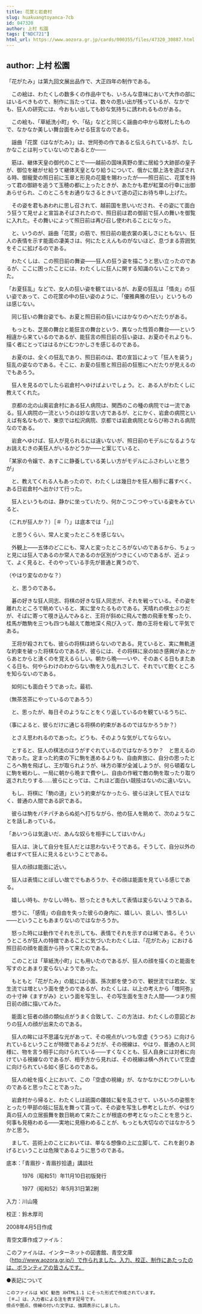 ```yaml
---
title: 花筐と岩倉村
slug: huakuangtoyanca-7cb
id: 047320
author: 上村 松園
tags: ["NDC721"]
html_url: https://www.aozora.gr.jp/cards/000355/files/47320_30887.html
---
```


## author: 上村 松園

「花がたみ」は第九回文展出品作で、大正四年の制作である。

　この絵は、わたくしの数多くの作品中でも、いろんな意味において大作の部にはいるべきもので、制作に当たっては、数々の思い出が残っているが、なかでも、狂人の研究には、今おもい出しても妙な気持ちに誘われるものがある。



　この絵も、「草紙洗小町」や、「砧」などと同じく謡曲の中から取材したもので、なかなか美しい舞台面をみせる狂言なのである。

　謡曲「花筐《はながたみ》」は、世阿弥の作であると伝えられているが、たしかなことは判っていないのであるとか――

　筋は、継体天皇の御代のことで――越前の国味真野の里に居給う大跡部の皇子が、御位を継がせ給うて継体天皇となり給うについて、俄かに御上洛を遊ばされる時、御寵愛の照日前に玉章と形見の花籠を賜わったが――照日前に、花筐を持って君の御跡を追うて玉穂の都に上ったときが、あたかも君が紅葉の行幸に出御あらせられ、このところをお通りなさるときいて道の辺にお待ち申し上げた。

　その姿を君もあわれに思し召されて、越前国を思いいだされ、その姿にて面白う狂うて見せよと宣旨あそばされたので、照日前は君の御前で狂人の舞いを御覧に入れた。その舞いによって照日前は再び召し使われることになった。

　と、いうのが、謡曲「花筐」の筋で、照日前の能衣裳の美しさにともない、狂人の表情を示す能面の凄美さは、何にたとえんものがないほど、息づまる雰囲気をそこに拡げるのである。

　わたくしは、この照日前の舞姿――狂人の狂う姿を描こうと思い立ったのであるが、ここに困ったことには、わたくしに狂人に関する知識のないことであった。



「お夏狂乱」などで、女人の狂い姿を観てはいるが、お夏の狂乱は「情炎」の狂い姿であって、この花筐の中の狂い姿のように、「優雅典雅の狂い」というものは感じない。

　同じ狂いの舞台姿でも、お夏と照日前の狂いにはかなりのへだたりがある。

　もっとも、芝居の舞台と能狂言の舞台という、異なった性質の舞台――という相違から来ているのであるが、能狂言の照日前の狂い姿は、お夏のそれよりも、描く者にとってははるかにむつかしさを感じるのである。

　お夏のは、全くの狂乱であり、照日前のは、君の宣旨によって「狂人を装う」狂乱の姿なのである。そこに、お夏の狂態と照日前の狂態にへだたりが見えるのでもあろう。



　狂人を見るのでしたら岩倉村へゆけばよいでしょう。と、ある人がわたくしに教えてくれた。

　京都の北の山奥岩倉村にある狂人病院は、関西のこの種の病院では一流である。狂人病院の一流というのは妙な言い方であるが、とにかく、岩倉の病院といえば有名なもので、東京では松沢病院、京都では岩倉病院とならび称される病院なのである。

　岩倉へゆけば、狂人が見られるには違いないが、照日前のモデルになるようなお誂えむきの美狂人がいるかどうか――と案じていると、

「某家の令嬢で、あすこに静養している美しい方がモデルにふさわしいと思うが」

　と、教えてくれる人もあったので、わたくしは幾日かを狂人相手に暮すべく、ある日岩倉村へ出かけて行った。



　狂人というものは、静かに坐っていたり、何かこつこつやっている姿をみていると、

（これが狂人か？）［＃「）」は底本では「」」］

　と思うくらい、常人と変ったところを感じない。

　外観上――五体のどこにも、常人と変ったところがないのであるから、ちょっと見には狂人であるのか常人であるのか区別がつきにくいのであるが、近よって、よく見ると、そのやっている手先が普通と異うので、

（やはり変なのかな？）

　と、思うのである。

　碁の好きな狂人同志、将棋の好きな狂人同志が、それを戦っている。その姿を離れたところで眺めていると、実に堂々たるものである。天晴れの棋士ぶりだが、そばに寄って覗き込んでみると、王将が斜めに飛んで敵の飛車を奪ったり、桂馬が敵駒を三つも四つも越えて敵地深く飛び入って、敵の王将を殺して平気である。

　王将が殺されても、彼らの将棋は終らないのである。見ていると、実に無軌道な約束を破った将棋なのであるが、彼らには、その将棋に泉の如き感興があとからあとからと湧くのを覚えるらしい。朝から晩――いや、そのあくる日もまたあくる日も、何やらわけのわからない駒を入り乱れさして、それでいて飽くところを知らないのである。

　如何にも面白そうであった。最初、

（無茶苦茶にやっているのであろう）

　と、思ったが、毎日そのようなことをくり返しているのを観ているうちに、

（事によると、彼らだけに通じる将棋の約束があるのではなかろうか？）

　とさえ思われるのであった。どうも、そのような気がしてならない。

　とすると、狂人の棋法のほうがすぐれているのではなかろうか？　と思えるのであった。定まった約束の下に駒を進めるよりも、自由奔放に、自分の思ったところへ駒を飛ばし、王が取られようが、味方の軍が全滅しようが、何ら頓着なしに駒を戦わし、一局に朝から晩まで費やし、自由の作戦で敵の駒を取ったり取り返されたりする……彼らにとっては、これほど面白い競技はないのに違いない。

　もし、将棋に「駒の道」という約束がなかったら、彼らは決して狂人ではなく、普通の人間である訳である。

　彼らは駒をパチパチあらぬ処へ打ちながら、他の狂人を眺めて、次のようなことを話しあっている。

「あいつらは気違いだ、あんな奴らを相手にしてはいかん」

　狂人は、決して自分を狂人だとは思わないそうである。そうして、自分以外の者はすべて狂人に見えるということである。



　狂人の顔は能面に近い。

　狂人は表情にとぼしい故ででもあろうか、その顔は能面を見ている感じである。

　嬉しい時も、かなしい時も、怒ったときも大して表情は変らないようである。

　想うに、「感情」の自由を失った彼らの身内に、嬉しい、哀しい、憤ろしい――ということもあまりないのではなかろうか。

　怒った時には動作でそれを示しても、表情でそれを示すのは稀である。そういうところが狂人の特徴であることに気づいたわたくしは、「花がたみ」における照日前の顔を能面から持って来たのである。

　このことは「草紙洗小町」にも用いたのであるが、狂人の顔を描くのと能面を写すのとあまり変らないようであった。

　もともと「花がたみ」の能には小面、孫次郎を使うので、観世流では若女、宝生流では増という面を使うのであるが、わたくしは、以上の考えから「増阿弥」の十寸神《ますがみ》という面を写生し、その写生面を生きた人間――つまり照日前の顔に描いてみた。

　能面と狂者の顔の類似点がうまく合致して、この方法は、わたくしの意図どおりの狂人の顔が出来たのである。



　狂人の眸には不思議な光があって、その視点がいつも空虚《うつろ》に向けられているということが特徴であるようだが、その視線は、やはり、普通の人と同様に、物を言う相手に向けられている――すくなくとも、狂人自身には対者に向けている視線なのであるが、相手方から見れば、その視線は横へ外れていて空虚に向けられている如く感じるのである。

　狂人の絵を描く上において、この「空虚の視線」が、なかなかにむつかしいものであると思ったことであった。

　岩倉村から帰ると、わたくしは祇園の雛妓に髪を乱させて、いろいろの姿態をとったり甲部の妓に狂乱を舞って貰って、その姿を写生し参考としたが、やはり真の狂人の立居振舞を数日眺めて来たことが根底の参考となったことを思うと、何事も見極わめる――実地に見極わめることが、もっとも大切なのではなかろうかと思う。

　まして、芸術上のことにおいては、単なる想像の上に立脚して、これを創りあげるということは危険であるように思うのである。













底本：「青眉抄・青眉抄拾遺」講談社


　　　1976（昭和51）年11月10日初版発行

　　　1977（昭和52）年5月31日第2刷

入力：川山隆

校正：鈴木厚司

2008年4月5日作成

青空文庫作成ファイル：

このファイルは、インターネットの図書館、青空文庫（http://www.aozora.gr.jp/）で作られました。入力、校正、制作にあたったのは、ボランティアの皆さんです。











●表記について


	このファイルは W3C 勧告 XHTML1.1 にそった形式で作成されています。
	［＃…］は、入力者による注を表す記号です。
	傍点や圏点、傍線の付いた文字は、強調表示にしました。